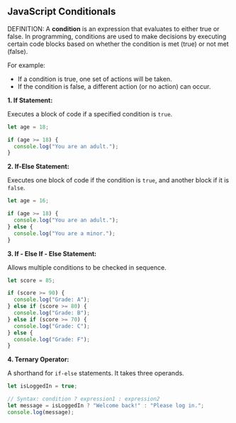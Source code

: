 ## JavaScript Conditionals

DEFINITION: A **condition** is an expression that evaluates to either true or false. In programming, conditions are used to make decisions by executing certain code blocks based on whether the condition is met (true) or not met (false).

For example:

- If a condition is true, one set of actions will be taken.
- If the condition is false, a different action (or no action) can occur.

**1. If Statement:**

Executes a block of code if a specified condition is ```true```.
```js
let age = 18;

if (age >= 18) {
  console.log("You are an adult.");
}

```

**2. If-Else Statement:**

Executes one block of code if the condition is ```true```, and another block if it is ```false```.
```js
let age = 16;

if (age >= 18) {
  console.log("You are an adult.");
} else {
  console.log("You are a minor.");
}
```

**3. If - Else If - Else Statement:**

Allows multiple conditions to be checked in sequence.
```js
let score = 85;

if (score >= 90) {
  console.log("Grade: A");
} else if (score >= 80) {
  console.log("Grade: B");
} else if (score >= 70) {
  console.log("Grade: C");
} else {
  console.log("Grade: F");
}

```

**4.  Ternary Operator:**

A shorthand for ```if-else``` statements. It takes three operands.
```js
let isLoggedIn = true;

// Syntax: condition ? expression1 : expression2
let message = isLoggedIn ? "Welcome back!" : "Please log in.";
console.log(message);

```